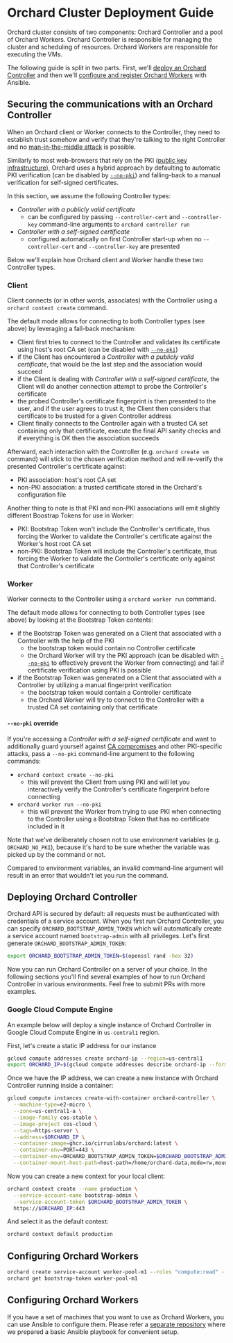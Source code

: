 # Orchard Cluster Deployment Guide

Orchard cluster consists of two components: Orchard Controller and a pool of Orchard Workers. Orchard Controller is
responsible for managing the cluster and scheduling of resources. Orchard Workers are responsible for executing the VMs.

The following guide is split in two parts. First, we'll [deploy an Orchard Controller](#deploying-orchard-controller) and then we'll
[configure and register Orchard Workers](#configuring-orchard-workers) with Ansible.

## Securing the communications with an Orchard Controller

When an Orchard client or Worker connects to the Controller, they need to establish trust somehow and verify that they're talking to the right Controller and no [man-in-the-middle attack](https://en.wikipedia.org/wiki/Man-in-the-middle_attack) is possible.

Similarly to most web-browsers that rely on the PKI ([public key infrastructure](https://en.wikipedia.org/wiki/Public_key_infrastructure)), Orchard uses a hybrid approach by defaulting to automatic PKI verification (can be disabled by [`--no-pki`](#--no-pki-override)) and falling-back to a manual verification for self-signed certificates.

In this section, we assume the following Controller types:

* *Controller with a publicly valid certificate*
  * can be configured by passing `--controller-cert` and `--controller-key` command-line arguments to `orchard controller run`
* *Controller with a self-signed certificate*
  * configured automatically on first Controller start-up when no `--controller-cert` and `--controller-key` are presented

Below we'll explain how Orchard client and Worker handle these two Controller types.

### Client

Client connects (or in other words, associates) with the Controller using a `orchard context create` command.

The default mode allows for connecting to both Controller types (see above) by leveraging a fall-back mechanism:

* Client first tries to connect to the Controller and validates its certificate using host's root CA set (can be disabled with [`--no-pki`](#--no-pki-override))
* if the Client has encountered a *Controller with a publicly valid certificate*, that would be the last step and the association would succeed
* if the Client is dealing with *Controller with a self-signed certificate*, the Client will do another connection attempt to probe the Controller's certificate
* the probed Controller's certificate fingerprint is then presented to the user, and if the user agrees to trust it, the Client then considers that certificate to be trusted for a given Controller address
* Client finally connects to the Controller again with a trusted CA set containing only that certificate, execute the final API sanity checks and if everything is OK then the association succeeds

Afterward, each interaction with the Controller  (e.g. `orchard create vm` command) will stick to the chosen verification method and will re-verify the presented Controller's certificate against:

* PKI association: host's root CA set
* non-PKI association: a trusted certificate stored in the Orchard's configuration file

Another thing to note is that PKI and non-PKI associations will emit slightly different Boostrap Tokens for use in Worker:

* PKI: Bootstrap Token won't include the Controller's certificate, thus forcing the Worker to validate the Controller's certificate against the Worker's host root CA set
* non-PKI: Bootstrap Token will include the Controller's certificate, thus forcing the Worker to validate the Controller's certificate only against that Controller's certificate

### Worker

Worker connects to the Controller using a `orchard worker run` command.

The default mode allows for connecting to both Controller types (see above) by looking at the Bootstrap Token contents:

* if the Bootstrap Token was generated on a Client that associated with a Controller with the help of the PKI
  * the bootstrap token would contain no Controller certificate
  * the Orchard Worker will try the PKI approach (can be disabled with [`--no-pki`](#--no-pki-override) to effectively prevent the Worker from connecting) and fail if certificate verification using PKI is possible
* if the Bootstrap Token was generated on a Client that associated with a Controller by utilizing a manual fingerprint verification
  * the bootstrap token would contain a Controller certificate
  * the Orchard Worker will try to connect to the Controller with a trusted CA set containing only that certificate

#### `--no-pki` override

If you're accessing a *Controller with a self-signed certificate* and want to additionally guard yourself against [CA compromises](https://en.wikipedia.org/wiki/Certificate_authority#CA_compromise) and other PKI-specific attacks, pass a `--no-pki` command-line argument to the following commands:

* `orchard context create --no-pki`
  * this will prevent the Client from using PKI and will let you interactively verify the Controller's certificate fingerprint before connecting
* `orchard worker run --no-pki`
  * this will prevent the Worker from trying to use PKI when connecting to the Controller using a Bootstrap Token that has no certificate included in it

Note that we've deliberately chosen not to use environment variables (e.g. `ORCHARD_NO_PKI`), because it's hard to be sure whether the variable was picked up by the command or not.

Compared to environment variables, an invalid command-line argument will result in an error that wouldn't let you run the command.

## Deploying Orchard Controller

Orchard API is secured by default: all requests must be authenticated with credentials of a service account.
When you first run Orchard Controller, you can specify `ORCHARD_BOOTSTRAP_ADMIN_TOKEN` which will automatically
create a service account named `bootstrap-admin` with all privileges. Let's first generate `ORCHARD_BOOTSTRAP_ADMIN_TOKEN`:

```bash
export ORCHARD_BOOTSTRAP_ADMIN_TOKEN=$(openssl rand -hex 32)
```

Now you can run Orchard Controller on a server of your choice. In the following sections you'll find several examples of
how to run Orchard Controller in various environments. Feel free to submit PRs with more examples.

### Google Cloud Compute Engine

An example below will deploy a single instance of Orchard Controller in Google Cloud Compute Engine in `us-central1` region.

First, let's create a static IP address for our instance

```bash
gcloud compute addresses create orchard-ip --region=us-central1
export ORCHARD_IP=$(gcloud compute addresses describe orchard-ip --format='value(address)' --region=us-central1)
```

Once we have the IP address, we can create a new instance with Orchard Controller running inside a container:

```bash
gcloud compute instances create-with-container orchard-controller \
  --machine-type=e2-micro \
  --zone=us-central1-a \
  --image-family cos-stable \
  --image-project cos-cloud \
  --tags=https-server \
  --address=$ORCHARD_IP \
  --container-image=ghcr.io/cirruslabs/orchard:latest \
  --container-env=PORT=443 \
  --container-env=ORCHARD_BOOTSTRAP_ADMIN_TOKEN=$ORCHARD_BOOTSTRAP_ADMIN_TOKEN \
  --container-mount-host-path=host-path=/home/orchard-data,mode=rw,mount-path=/data
```

Now you can create a new context for your local client:

```bash
orchard context create --name production \
  --service-account-name bootstrap-admin \
  --service-account-token $ORCHARD_BOOTSTRAP_ADMIN_TOKEN \
  https://$ORCHARD_IP:443
```

And select it as the default context:

```bash
orchard context default production
```

## Configuring Orchard Workers

```bash
orchard create service-account worker-pool-m1 --roles "compute:read" --roles "compute:write"
orchard get bootstrap-token worker-pool-m1
```

## Configuring Orchard Workers

If you have a set of machines that you want to use as Orchard Workers, you can use Ansible to configure them.
Please refer a [separate repository](https://github.com/cirruslabs/ansible-orchard) where we prepared a basic
Ansible playbook for convenient setup.
